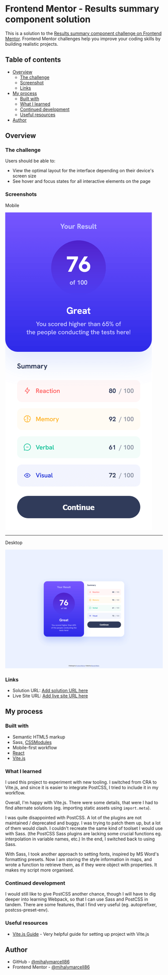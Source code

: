 # Frontend Mentor - Results summary component solution

This is a solution to the [Results summary component challenge on Frontend Mentor](https://www.frontendmentor.io/challenges/results-summary-component-CE_K6s0maV). Frontend Mentor challenges help you improve your coding skills by building realistic projects.

## Table of contents

- [Overview](#overview)
  - [The challenge](#the-challenge)
  - [Screenshot](#screenshot)
  - [Links](#links)
- [My process](#my-process)
  - [Built with](#built-with)
  - [What I learned](#what-i-learned)
  - [Continued development](#continued-development)
  - [Useful resources](#useful-resources)
- [Author](#author)

## Overview

### The challenge

Users should be able to:

- View the optimal layout for the interface depending on their device's screen size
- See hover and focus states for all interactive elements on the page

### Screenshots

Mobile

![](./screenshots/screenshot-mobile.png)

---

Desktop

![](./screenshots/screenshot-desktop.png)

### Links

- Solution URL: [Add solution URL here](https://your-solution-url.com)
- Live Site URL: [Add live site URL here](https://your-live-site-url.com)

## My process

### Built with

- Semantic HTML5 markup
- Sass, [CSSModules](https://github.com/css-modules/css-modules)
- Mobile-first workflow
- [React](https://react.dev)
- [Vite.js](https://vitejs.dev/)

### What I learned

I used this project to experiment with new tooling. I switched from CRA to Vite.js, and since it is easier to integrate PostCSS, I tried to include it in my workflow.

Overall, I'm happy with Vite.js. There were some details, that were I had to find alternate solutions (eg. importing static assets using `import.meta`).

I was quite disappointed with PostCSS. A lot of the plugins are not maintained / deprecated and buggy. I was trying to patch them up, but a lot of them would clash. I couldn't recreate the same kind of toolset I would use with Sass. (the PostCSS Sass plugins are lacking some crucial functions eg. interpolation in variable names, etc.) In the end, I switched back to using Sass.

With Sass, I took another approach to setting fonts, inspired by MS Word's formatting presets. Now I am storing the style information in maps, and wrote a function to retrieve them, as if they were object with properties. It makes my script more organised.

### Continued development

I would still like to give PostCSS another chance, though I will have to dig deeper into learning Webpack, so that I can use Sass and PostCSS in tandem. There are some features, that I find very useful (eg. autoprefixer, postcss-preset-env).

### Useful resources

- [Vite.js Guide](https://vitejs.dev/guide/) - Very helpful guide for setting up project with Vite.js

## Author

- GitHub - [@mihalymarcell86](https://www.github.com/mihalymarcell86)
- Frontend Mentor - [@mihalymarcell86](https://www.frontendmentor.io/profile/mihalymarcell86)
